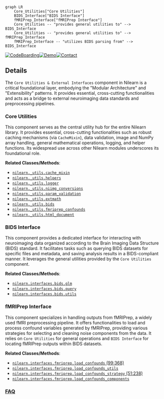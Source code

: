 ```mermaid
graph LR
    Core_Utilities["Core Utilities"]
    BIDS_Interface["BIDS Interface"]
    fMRIPrep_Interface["fMRIPrep Interface"]
    Core_Utilities -- "provides general utilities to" --> BIDS_Interface
    Core_Utilities -- "provides general utilities to" --> fMRIPrep_Interface
    fMRIPrep_Interface -- "utilizes BIDS parsing from" --> BIDS_Interface
```

[![CodeBoarding](https://img.shields.io/badge/Generated%20by-CodeBoarding-9cf?style=flat-square)](https://github.com/CodeBoarding/GeneratedOnBoardings)[![Demo](https://img.shields.io/badge/Try%20our-Demo-blue?style=flat-square)](https://www.codeboarding.org/demo)[![Contact](https://img.shields.io/badge/Contact%20us%20-%20contact@codeboarding.org-lightgrey?style=flat-square)](mailto:contact@codeboarding.org)

## Details

The `Core Utilities & External Interfaces` component in Nilearn is a critical foundational layer, embodying the "Modular Architecture" and "Extensibility" patterns. It provides essential, cross-cutting functionalities and acts as a bridge to external neuroimaging data standards and preprocessing pipelines.

### Core Utilities
This component serves as the central utility hub for the entire Nilearn library. It provides essential, cross-cutting functionalities such as robust caching mechanisms (via `CacheMixin`), data validation, image and NumPy array handling, general mathematical operations, logging, and helper functions. Its widespread use across other Nilearn modules underscores its foundational role.


**Related Classes/Methods**:

- <a href="https://github.com/nilearn/nilearn/blob/main/nilearn/_utils/cache_mixin.py" target="_blank" rel="noopener noreferrer">`nilearn._utils.cache_mixin`</a>
- <a href="https://github.com/nilearn/nilearn/blob/main/nilearn/_utils/helpers.py" target="_blank" rel="noopener noreferrer">`nilearn._utils.helpers`</a>
- <a href="https://github.com/nilearn/nilearn/blob/main/nilearn/_utils/logger.py" target="_blank" rel="noopener noreferrer">`nilearn._utils.logger`</a>
- <a href="https://github.com/nilearn/nilearn/blob/main/nilearn/_utils/niimg_conversions.py" target="_blank" rel="noopener noreferrer">`nilearn._utils.niimg_conversions`</a>
- <a href="https://github.com/nilearn/nilearn/blob/main/nilearn/_utils/param_validation.py" target="_blank" rel="noopener noreferrer">`nilearn._utils.param_validation`</a>
- <a href="https://github.com/nilearn/nilearn/blob/main/nilearn/_utils/extmath.py" target="_blank" rel="noopener noreferrer">`nilearn._utils.extmath`</a>
- <a href="https://github.com/nilearn/nilearn/blob/main/nilearn/_utils/bids.py" target="_blank" rel="noopener noreferrer">`nilearn._utils.bids`</a>
- <a href="https://github.com/nilearn/nilearn/blob/main/nilearn/_utils/fmriprep_confounds.py" target="_blank" rel="noopener noreferrer">`nilearn._utils.fmriprep_confounds`</a>
- <a href="https://github.com/nilearn/nilearn/blob/main/nilearn/_utils/html_document.py" target="_blank" rel="noopener noreferrer">`nilearn._utils.html_document`</a>


### BIDS Interface
This component provides a dedicated interface for interacting with neuroimaging data organized according to the Brain Imaging Data Structure (BIDS) standard. It facilitates tasks such as querying BIDS datasets for specific files and metadata, and saving analysis results in a BIDS-compliant manner. It leverages the general utilities provided by the `Core Utilities` component.


**Related Classes/Methods**:

- <a href="https://github.com/nilearn/nilearn/blob/main/nilearn/interfaces/bids/glm.py" target="_blank" rel="noopener noreferrer">`nilearn.interfaces.bids.glm`</a>
- <a href="https://github.com/nilearn/nilearn/blob/main/nilearn/interfaces/bids/query.py" target="_blank" rel="noopener noreferrer">`nilearn.interfaces.bids.query`</a>
- <a href="https://github.com/nilearn/nilearn/blob/main/nilearn/interfaces/bids/utils.py" target="_blank" rel="noopener noreferrer">`nilearn.interfaces.bids.utils`</a>


### fMRIPrep Interface
This component specializes in handling outputs from fMRIPrep, a widely used fMRI preprocessing pipeline. It offers functionalities to load and process confound variables generated by fMRIPrep, providing various strategies for selecting and cleaning noise components from the data. It relies on `Core Utilities` for general operations and `BIDS Interface` for locating fMRIPrep outputs within BIDS datasets.


**Related Classes/Methods**:

- <a href="https://github.com/nilearn/nilearn/blob/main/nilearn/interfaces/fmriprep/load_confounds.py#L99-L368" target="_blank" rel="noopener noreferrer">`nilearn.interfaces.fmriprep.load_confounds` (99:368)</a>
- <a href="https://github.com/nilearn/nilearn/blob/main/nilearn/interfaces/fmriprep/load_confounds_utils.py" target="_blank" rel="noopener noreferrer">`nilearn.interfaces.fmriprep.load_confounds_utils`</a>
- <a href="https://github.com/nilearn/nilearn/blob/main/nilearn/interfaces/fmriprep/load_confounds_strategy.py#L51-L238" target="_blank" rel="noopener noreferrer">`nilearn.interfaces.fmriprep.load_confounds_strategy` (51:238)</a>
- <a href="https://github.com/nilearn/nilearn/blob/main/nilearn/interfaces/fmriprep/load_confounds_components.py" target="_blank" rel="noopener noreferrer">`nilearn.interfaces.fmriprep.load_confounds_components`</a>




### [FAQ](https://github.com/CodeBoarding/GeneratedOnBoardings/tree/main?tab=readme-ov-file#faq)